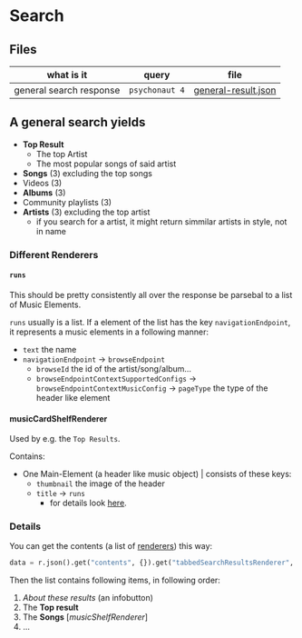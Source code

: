 # Search

## Files

what is it | query | file
---|---|---
general search response | `psychonaut 4` | [general-result.json](general-result.json)

## A general search yields

- **Top Result**
  - The top Artist
  - The most popular songs of said artist
- **Songs** (3) excluding the top songs
- Videos (3)
- **Albums** (3)
- Community playlists (3)
- **Artists** (3) excluding the top artist
  - if you search for a artist, it might return simmilar artists in style, not in name

### Different Renderers

#### `runs`

This should be pretty consistently all over the response be parsebal to a list of Music Elements.

`runs` usually is a list. If a element of the list has the key `navigationEndpoint`, it represents a music elements in a following manner:

- `text` the name
- `navigationEndpoint` -> `browseEndpoint`
  - `browseId` the id of the artist/song/album...
  - `browseEndpointContextSupportedConfigs` -> `browseEndpointContextMusicConfig` -> `pageType` the type of the header like element 

#### musicCardShelfRenderer

Used by e.g. the `Top Results`.

Contains:

- One Main-Element (a header like music object) | consists of these keys:
  - `thumbnail` the image of the header
  - `title` -> `runs`
    - for details look [here](#runs).


### Details

You can get the contents (a list of [renderers](#musiccardshelfrenderer)) this way:

```python
data = r.json().get("contents", {}).get("tabbedSearchResultsRenderer", {}).get("tabs", [{}])[0].get("tabRenderer").get("content", {}).get("sectionListRenderer", {}).get("contents", [])
```

Then the list contains following items, in following order:

1. _About these results_ (an infobutton)
2. The **Top result**
3. The **Songs** [_musicShelfRenderer_]
4. ...
